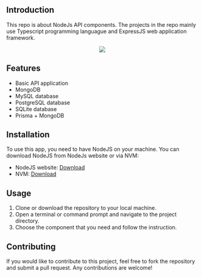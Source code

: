## Introduction

This repo is about NodeJs API components. The projects in the repo mainly use Typescript programming languague and ExpressJS web application framework.

<p align="center">
  <a href="https://skillicons.dev">
    <img src="https://skillicons.dev/icons?i=nodejs,express,typescript&perline=10"/>
  </a>
</p>

## Features

- Basic API application
- MongoDB
- MySQL database
- PostgreSQL database
- SQLite database
- Prisma + MongoDB

## Installation

To use this app, you need to have NodeJS on your machine. You can download NodeJS from NodeJs website or via NVM:

- NodeJS website: [Download](https://nodejs.org/en/download/package-manager)
- NVM: [Download](https://github.com/nvm-sh/nvm)

## Usage

1.  Clone or download the repository to your local machine.
2.  Open a terminal or command prompt and navigate to the project directory.
3.  Choose the component that you need and follow the instruction.

## Contributing

If you would like to contribute to this project, feel free to fork the repository and submit a pull request. Any contributions are welcome!
